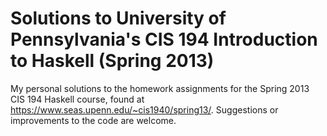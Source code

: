 # Solutions to University of Pennsylvania's CIS 194 Introduction to Haskell (Spring 2013)
My personal solutions to the homework assignments for the Spring 2013 CIS 194
Haskell course, found at https://www.seas.upenn.edu/~cis1940/spring13/.
Suggestions or improvements to the code are welcome.

